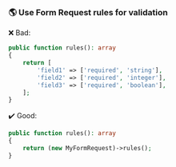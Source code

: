 ### 🌎 Use Form Request rules for validation

:x: Bad:
```php
public function rules(): array
{
    return [
        'field1' => ['required', 'string'],
        'field2' => ['required', 'integer'],
        'field3' => ['required', 'boolean'],
    ];
}
```

:heavy_check_mark: Good:
```php
public function rules(): array
{
    return (new MyFormRequest)->rules();
}
```
